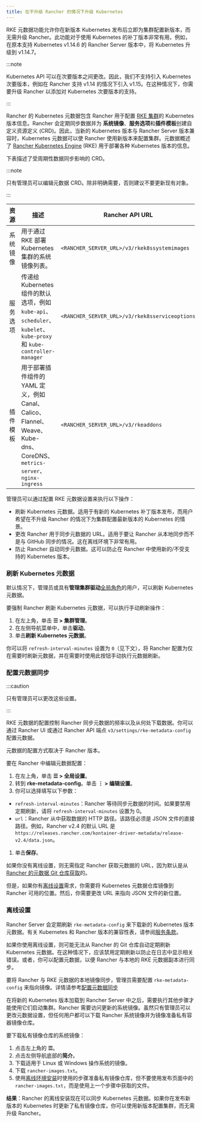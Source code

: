 ```yaml
---
title: 在不升级 Rancher 的情况下升级 Kubernetes
---
```


RKE 元数据功能允许你在新版本 Kubernetes 发布后立即为集群配置新版本，而无需升级 Rancher。此功能对于使用 Kubernetes 的补丁版本非常有用，例如，在原本支持 Kubernetes v1.14.6 的 Rancher Server 版本中，将 Kubernetes 升级到 v1.14.7。

:::note

Kubernetes API 可以在次要版本之间更改。因此，我们不支持引入 Kubernetes 次要版本，例如在 Rancher 支持 v1.14 的情况下引入 v1.15。在这种情况下，你需要升级 Rancher 以添加对 Kubernetes 次要版本的支持。

:::

Rancher 的 Kubernetes 元数据包含 Rancher 用于配置 [RKE 集群](../../how-to-guides/new-user-guides/launch-kubernetes-with-rancher/launch-kubernetes-with-rancher.md)的 Kubernetes 版本信息。Rancher 会定期同步数据并为 **系统镜像**、**服务选项**和**插件模板**创建自定义资源定义 (CRD)。因此，当新的 Kubernetes 版本与 Rancher Server 版本兼容时，Kubernetes 元数据可以使 Rancher 使用新版本来配置集群。元数据概述了 [Rancher Kubernetes Engine](https://rancher.com/docs/rke/latest/en/) (RKE) 用于部署各种 Kubernetes 版本的信息。

下表描述了受周期性数据同步影响的 CRD。

:::note

只有管理员可以编辑元数据 CRD。除非明确需要，否则建议不要更新现有对象。

:::

| 资源 | 描述 | Rancher API URL |
|----------|-------------|-----------------|
| 系统镜像 | 用于通过 RKE 部署 Kubernetes 集群的系统镜像列表。 | `<RANCHER_SERVER_URL>/v3/rkek8ssystemimages` |
| 服务选项 | 传递给 Kubernetes 组件的默认选项，例如 `kube-api`、`scheduler`、`kubelet`、`kube-proxy` 和 `kube-controller-manager` | `<RANCHER_SERVER_URL>/v3/rkek8sserviceoptions` |
| 插件模板 | 用于部署插件组件的 YAML 定义，例如 Canal、Calico、Flannel、Weave、Kube-dns、CoreDNS、`metrics-server`、`nginx-ingress` | `<RANCHER_SERVER_URL>/v3/rkeaddons` |

管理员可以通过配置 RKE 元数据设置来执行以下操作：

- 刷新 Kubernetes 元数据。适用于有新的 Kubernetes 补丁版本发布，而用户希望在不升级 Rancher 的情况下为集群配置最新版本的 Kubernetes 的情景。
- 更改 Rancher 用于同步元数据的 URL。适用于要让 Rancher 从本地同步而不是与 GitHub 同步的情况。这在离线环境下非常有用。
- 防止 Rancher 自动同步元数据。这可以防止在 Rancher 中使用新的/不受支持的 Kubernetes 版本。

### 刷新 Kubernetes 元数据

默认情况下，管理员或具有**管理集群驱动**[全局角色](../../how-to-guides/new-user-guides/authentication-permissions-and-global-configuration/manage-role-based-access-control-rbac/global-permissions.md)的用户，可以刷新 Kubernetes 元数据。

要强制 Rancher 刷新 Kubernetes 元数据，可以执行手动刷新操作：

1. 在左上角，单击 **☰ > 集群管理**。
1. 在左侧导航菜单中，单击**驱动**。
1. 单击**刷新 Kubernetes 元数据**。

你可以将 `refresh-interval-minutes` 设置为 `0`（见下文），将 Rancher 配置为仅在需要时刷新元数据，并在需要时使用此按钮手动执行元数据刷新。

### 配置元数据同步

:::caution

只有管​​理员可以更改这些设置。

:::

RKE 元数据的配置控制 Rancher 同步元数据的频率以及从何处下载数据。你可以通过 Rancher UI 或通过 Rancher API 端点 `v3/settings/rke-metadata-config` 配置元数据。

元数据的配置方式取决于 Rancher 版本。

要在 Rancher 中编辑元数据配置：

1. 在左上角，单击 **☰ > 全局设置**。
1. 转到 **rke-metadata-config**。单击 **⋮ > 编辑设置**。
1. 你可以选择填写以下参数：

- `refresh-interval-minutes`：Rancher 等待同步元数据的时间。如果要禁用定期刷新，请将 `refresh-interval-minutes` 设置为 0。
- `url`：Rancher 从中获取数据的 HTTP 路径。该路径必须是 JSON 文件的直接路径。例如，Rancher v2.4 的默认 URL 是 `https://releases.rancher.com/kontainer-driver-metadata/release-v2.4/data.json`。
1. 单击**保存**。

如果你没有离线设置，则无需指定 Rancher 获取元数据的 URL，因为默认是从 [Rancher 的元数据 Git 仓库获取](https://github.com/rancher/kontainer-driver-metadata/blob/dev-v2.5/data/data.json)的。

但是，如果你有[离线设置](#离线设置)需求，你需要将 Kubernetes 元数据仓库镜像到 Rancher 可用的位置。然后，你需要更改 URL 来指向 JSON 文件的新位置。

### 离线设置

Rancher Server 会定期刷新 `rke-metadata-config` 来下载新的 Kubernetes 版本元数据。有关 Kubernetes 和 Rancher 版本的兼容性表，请参阅[服务条款](https://rancher.com/support-maintenance-terms/all-supported-versions/rancher-v2.2.8/)。

如果你使用离线设置，则可能无法从 Rancher 的 Git 仓库自动定期刷新 Kubernetes 元数据。在这种情况下，应该禁用定期刷新以防止在日志中显示相关错误。或者，你可以配置元数据，以便 Rancher 与本地的 RKE 元数据副本进行同步。

要将 Rancher 与 RKE 元数据的本地镜像同步，管理员需要配置 `rke-metadata-config` 来指向镜像。详情请参考[配置元数据同步](#配置元数据同步)

在将新的 Kubernetes 版本加载到 Rancher Server 中之后，需要执行其他步骤才能使用它们启动集群。Rancher 需要访问更新的系统镜像。虽然只有管理员可以更改元数据设置，但任何用户都可以下载 Rancher 系统镜像并为镜像准备私有容器镜像仓库。

要下载私有镜像仓库的系统镜像：

1. 点击左上角的 **☰**。
1. 点击左侧导航底部的**简介**。
1. 下载适用于 Linux 或 Windows 操作系统的镜像。
1. 下载 `rancher-images.txt`。
1. 使用[离线环境安装](other-installation-methods/air-gapped-helm-cli-install/publish-images.md)时使用的步骤准备私有镜像仓库，但不要使用发布页面中的 `rancher-images.txt`，而是使用上一个步骤中获取的文件。

**结果**：Rancher 的离线安装现在可以同步 Kubernetes 元数据。如果你在发布新版本的 Kubernetes 时更新了私有镜像仓库，你可以使用新版本配置集群，而无需升级 Rancher。
